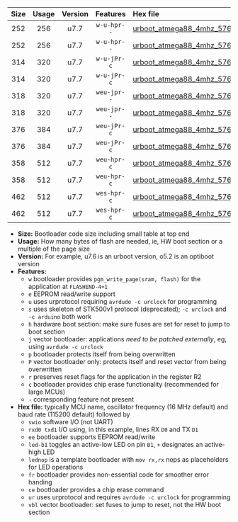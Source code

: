 |Size|Usage|Version|Features|Hex file|
|:-:|:-:|:-:|:-:|:--|
|252|256|u7.7|`w-u-hpr--`|[urboot_atmega88_4mhz_57600bps_swio_rxd0_txd1_led+b5_ur.hex](https://raw.githubusercontent.com/stefanrueger/urboot.hex/main/mcus/atmega88/fcpu_4mhz/57600_bps/urboot_atmega88_4mhz_57600bps_swio_rxd0_txd1_led+b5_ur.hex)|
|252|256|u7.7|`w-u-hpr--`|[urboot_atmega88_4mhz_57600bps_swio_rxd0_txd1_lednop_ur.hex](https://raw.githubusercontent.com/stefanrueger/urboot.hex/main/mcus/atmega88/fcpu_4mhz/57600_bps/urboot_atmega88_4mhz_57600bps_swio_rxd0_txd1_lednop_ur.hex)|
|314|320|u7.7|`w-u-jPr-c`|[urboot_atmega88_4mhz_57600bps_swio_rxd0_txd1_led+b5_fr_ce_ur_vbl.hex](https://raw.githubusercontent.com/stefanrueger/urboot.hex/main/mcus/atmega88/fcpu_4mhz/57600_bps/urboot_atmega88_4mhz_57600bps_swio_rxd0_txd1_led+b5_fr_ce_ur_vbl.hex)|
|314|320|u7.7|`w-u-jPr-c`|[urboot_atmega88_4mhz_57600bps_swio_rxd0_txd1_lednop_fr_ce_ur_vbl.hex](https://raw.githubusercontent.com/stefanrueger/urboot.hex/main/mcus/atmega88/fcpu_4mhz/57600_bps/urboot_atmega88_4mhz_57600bps_swio_rxd0_txd1_lednop_fr_ce_ur_vbl.hex)|
|318|320|u7.7|`weu-jpr--`|[urboot_atmega88_4mhz_57600bps_swio_rxd0_txd1_ee_led+b5_ur_vbl.hex](https://raw.githubusercontent.com/stefanrueger/urboot.hex/main/mcus/atmega88/fcpu_4mhz/57600_bps/urboot_atmega88_4mhz_57600bps_swio_rxd0_txd1_ee_led+b5_ur_vbl.hex)|
|318|320|u7.7|`weu-jpr--`|[urboot_atmega88_4mhz_57600bps_swio_rxd0_txd1_ee_lednop_ur_vbl.hex](https://raw.githubusercontent.com/stefanrueger/urboot.hex/main/mcus/atmega88/fcpu_4mhz/57600_bps/urboot_atmega88_4mhz_57600bps_swio_rxd0_txd1_ee_lednop_ur_vbl.hex)|
|376|384|u7.7|`weu-jPr-c`|[urboot_atmega88_4mhz_57600bps_swio_rxd0_txd1_ee_led+b5_fr_ce_ur_vbl.hex](https://raw.githubusercontent.com/stefanrueger/urboot.hex/main/mcus/atmega88/fcpu_4mhz/57600_bps/urboot_atmega88_4mhz_57600bps_swio_rxd0_txd1_ee_led+b5_fr_ce_ur_vbl.hex)|
|376|384|u7.7|`weu-jPr-c`|[urboot_atmega88_4mhz_57600bps_swio_rxd0_txd1_ee_lednop_fr_ce_ur_vbl.hex](https://raw.githubusercontent.com/stefanrueger/urboot.hex/main/mcus/atmega88/fcpu_4mhz/57600_bps/urboot_atmega88_4mhz_57600bps_swio_rxd0_txd1_ee_lednop_fr_ce_ur_vbl.hex)|
|358|512|u7.7|`weu-hpr-c`|[urboot_atmega88_4mhz_57600bps_swio_rxd0_txd1_ee_led+b5_fr_ce_ur.hex](https://raw.githubusercontent.com/stefanrueger/urboot.hex/main/mcus/atmega88/fcpu_4mhz/57600_bps/urboot_atmega88_4mhz_57600bps_swio_rxd0_txd1_ee_led+b5_fr_ce_ur.hex)|
|358|512|u7.7|`weu-hpr-c`|[urboot_atmega88_4mhz_57600bps_swio_rxd0_txd1_ee_lednop_fr_ce_ur.hex](https://raw.githubusercontent.com/stefanrueger/urboot.hex/main/mcus/atmega88/fcpu_4mhz/57600_bps/urboot_atmega88_4mhz_57600bps_swio_rxd0_txd1_ee_lednop_fr_ce_ur.hex)|
|462|512|u7.7|`wes-hpr-c`|[urboot_atmega88_4mhz_57600bps_swio_rxd0_txd1_ee_led+b5_fr_ce.hex](https://raw.githubusercontent.com/stefanrueger/urboot.hex/main/mcus/atmega88/fcpu_4mhz/57600_bps/urboot_atmega88_4mhz_57600bps_swio_rxd0_txd1_ee_led+b5_fr_ce.hex)|
|462|512|u7.7|`wes-hpr-c`|[urboot_atmega88_4mhz_57600bps_swio_rxd0_txd1_ee_lednop_fr_ce.hex](https://raw.githubusercontent.com/stefanrueger/urboot.hex/main/mcus/atmega88/fcpu_4mhz/57600_bps/urboot_atmega88_4mhz_57600bps_swio_rxd0_txd1_ee_lednop_fr_ce.hex)|

- **Size:** Bootloader code size including small table at top end
- **Usage:** How many bytes of flash are needed, ie, HW boot section or a multiple of the page size
- **Version:** For example, u7.6 is an urboot version, o5.2 is an optiboot version
- **Features:**
  + `w` bootloader provides `pgm_write_page(sram, flash)` for the application at `FLASHEND-4+1`
  + `e` EEPROM read/write support
  + `u` uses urprotocol requiring `avrdude -c urclock` for programming
  + `s` uses skeleton of STK500v1 protocol (deprecated); `-c urclock` and `-c arduino` both work
  + `h` hardware boot section: make sure fuses are set for reset to jump to boot section
  + `j` vector bootloader: applications *need to be patched externally*, eg, using `avrdude -c urclock`
  + `p` bootloader protects itself from being overwritten
  + `P` vector bootloader only: protects itself and reset vector from being overwritten
  + `r` preserves reset flags for the application in the register R2
  + `c` bootloader provides chip erase functionality (recommended for large MCUs)
  + `-` corresponding feature not present
- **Hex file:** typically MCU name, oscillator frequency (16 MHz default) and baud rate (115200 default) followed by
  + `swio` software I/O (not UART)
  + `rxd0 txd1` I/O using, in this example, lines RX `D0` and TX `D1`
  + `ee` bootloader supports EEPROM read/write
  + `led-b1` toggles an active-low LED on pin `B1`, `+` designates an active-high LED
  + `lednop` is a template bootloader with `mov rx,rx` nops as placeholders for LED operations
  + `fr` bootloader provides non-essential code for smoother error handing
  + `ce` bootloader provides a chip erase command
  + `ur` uses urprotocol and requires `avrdude -c urclock` for programming
  + `vbl` vector bootloader: set fuses to jump to reset, not the HW boot section
